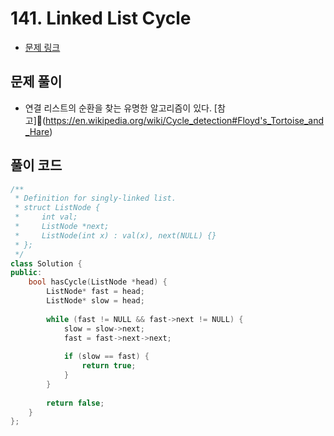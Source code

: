 # 141. Linked List Cycle
- [문제 링크](https://leetcode.com/problems/linked-list-cycle/)

## 문제 풀이
- 연결 리스트의 순환을 찾는 유명한 알고리즘이 있다. [참고](https://en.wikipedia.org/wiki/Cycle_detection#Floyd's_Tortoise_and_Hare)

## 풀이 코드

```cpp
/**
 * Definition for singly-linked list.
 * struct ListNode {
 *     int val;
 *     ListNode *next;
 *     ListNode(int x) : val(x), next(NULL) {}
 * };
 */
class Solution {
public:
    bool hasCycle(ListNode *head) {
        ListNode* fast = head;
        ListNode* slow = head;
        
        while (fast != NULL && fast->next != NULL) {
            slow = slow->next;
            fast = fast->next->next;
            
            if (slow == fast) {
                return true;
            }
        }
        
        return false;
    }
};
```